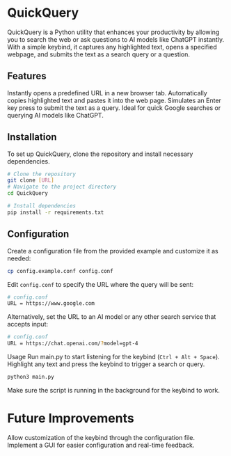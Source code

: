 # QuickQuery

QuickQuery is a Python utility that enhances your productivity by allowing you to search the web or ask questions to AI models like ChatGPT instantly. With a simple keybind, it captures any highlighted text, opens a specified webpage, and submits the text as a search query or a question.

## Features

Instantly opens a predefined URL in a new browser tab.
Automatically copies highlighted text and pastes it into the web page.
Simulates an Enter key press to submit the text as a query.
Ideal for quick Google searches or querying AI models like ChatGPT.

## Installation

To set up QuickQuery, clone the repository and install necessary dependencies.

```bash
# Clone the repository
git clone [URL]
# Navigate to the project directory
cd QuickQuery

# Install dependencies
pip install -r requirements.txt
```

## Configuration

Create a configuration file from the provided example and customize it as needed:

```bash
cp config.example.conf config.conf
```

Edit `config.conf` to specify the URL where the query will be sent:

```bash
# config.conf
URL = https://www.google.com
```

Alternatively, set the URL to an AI model or any other search service that accepts input:

```bash
# config.conf
URL = https://chat.openai.com/?model=gpt-4
```

Usage
Run main.py to start listening for the keybind (`Ctrl + Alt + Space`). Highlight any text and press the keybind to trigger a search or query.

```bash
python3 main.py
```

Make sure the script is running in the background for the keybind to work.

# Future Improvements

Allow customization of the keybind through the configuration file.
Implement a GUI for easier configuration and real-time feedback.
